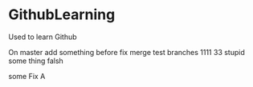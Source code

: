# GithubLearning
Used to learn Github

On master add something before fix merge
test branches
1111
33 stupid
some thing falsh

some Fix A
